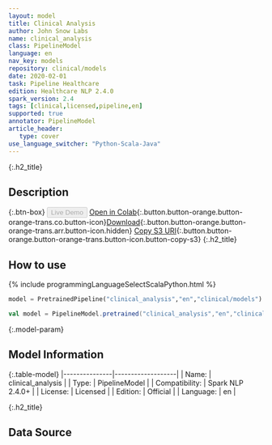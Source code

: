 ```yaml
---
layout: model
title: Clinical Analysis
author: John Snow Labs
name: clinical_analysis
class: PipelineModel
language: en
nav_key: models
repository: clinical/models
date: 2020-02-01
task: Pipeline Healthcare
edition: Healthcare NLP 2.4.0
spark_version: 2.4
tags: [clinical,licensed,pipeline,en]
supported: true
annotator: PipelineModel
article_header:
   type: cover
use_language_switcher: "Python-Scala-Java"
---
```


{:.h2_title}
## Description

{:.btn-box}
<button class="button button-orange" disabled>Live Demo</button>
[Open in Colab](https://colab.research.google.com/github/JohnSnowLabs/spark-nlp-workshop/blob/master/tutorials/Certification_Trainings/Healthcare/11.Pretrained_Clinical_Pipelines.ipynb){:.button.button-orange.button-orange-trans.co.button-icon}[Download](https://s3.amazonaws.com/auxdata.johnsnowlabs.com/clinical/models/clinical_analysis_en_2.4.0_2.4_1580600773378.zip){:.button.button-orange.button-orange-trans.arr.button-icon.hidden}
[Copy S3 URI](s3://auxdata.johnsnowlabs.com/clinical/models/clinical_analysis_en_2.4.0_2.4_1580600773378.zip){:.button.button-orange.button-orange-trans.button-icon.button-copy-s3}
{:.h2_title}
## How to use 
<div class="tabs-box" markdown="1">

{% include programmingLanguageSelectScalaPython.html %}

```python
model = PretrainedPipeline("clinical_analysis","en","clinical/models")
```

```scala
val model = PipelineModel.pretrained("clinical_analysis","en","clinical/models")
```
</div>

{:.model-param}
## Model Information

{:.table-model}
|---------------|-------------------|
| Name:          | clinical_analysis |
| Type:   | PipelineModel     |
| Compatibility: | Spark NLP 2.4.0+             |
| License:       | Licensed          |
| Edition:       | Official        |
| Language:      | en                |


{:.h2_title}
## Data Source
